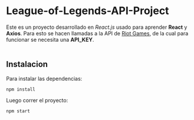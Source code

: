 # League-of-Legends-API-Project
Este es un proyecto desarrollado en *React.js* usado para aprender **React** y **Axios**. Para esto se hacen llamadas a la API de [Riot Games](https://developer.riotgames.com/), de la cual para funcionar se necesita una **API_KEY**.<br><br>

## Instalacion
Para instalar las dependencias:

```
npm install
```
Luego correr el proyecto:
```
npm start
```

